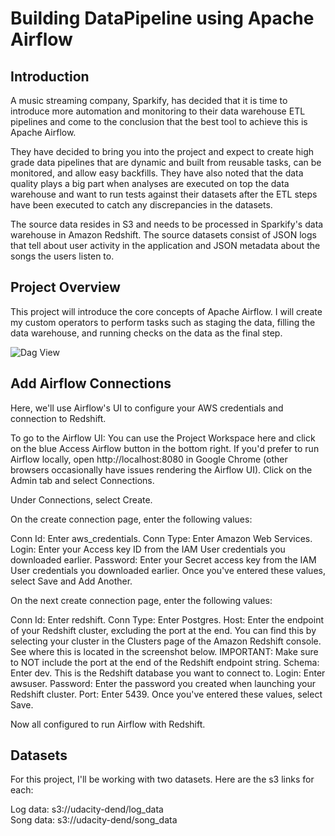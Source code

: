 # Building DataPipeline using Apache Airflow

## Introduction

A music streaming company, Sparkify, has decided that it is time to introduce more automation and monitoring to their data warehouse ETL pipelines and come to the conclusion that the best tool to achieve this is Apache Airflow.

They have decided to bring you into the project and expect  to create high grade data pipelines that are dynamic and built from reusable tasks, can be monitored, and allow easy backfills. They have also noted that the data quality plays a big part when analyses are executed on top the data warehouse and want to run tests against their datasets after the ETL steps have been executed to catch any discrepancies in the datasets.

The source data resides in S3 and needs to be processed in Sparkify's data warehouse in Amazon Redshift. The source datasets consist of JSON logs that tell about user activity in the application and JSON metadata about the songs the users listen to.


## Project Overview

This project will introduce the core concepts of Apache Airflow. I will create my custom operators to perform tasks such as staging the data, filling the data warehouse, and running checks on the data as the final step.

![Dag View](https://github.com/dinaAbdelrahman/DataEngineering.P5.DataPipelineAirflow/blob/master/Dag_project.JPG)

## Add Airflow Connections

Here, we'll use Airflow's UI to configure your AWS credentials and connection to Redshift.

To go to the Airflow UI:
You can use the Project Workspace here and click on the blue Access Airflow button in the bottom right.
If you'd prefer to run Airflow locally, open http://localhost:8080 in Google Chrome (other browsers occasionally have issues rendering the Airflow UI).
Click on the Admin tab and select Connections.

Under Connections, select Create.

On the create connection page, enter the following values:

Conn Id: Enter aws_credentials.
Conn Type: Enter Amazon Web Services.
Login: Enter your Access key ID from the IAM User credentials you downloaded earlier.
Password: Enter your Secret access key from the IAM User credentials you downloaded earlier.
Once you've entered these values, select Save and Add Another.


On the next create connection page, enter the following values:

Conn Id: Enter redshift.
Conn Type: Enter Postgres.
Host: Enter the endpoint of your Redshift cluster, excluding the port at the end. You can find this by selecting your cluster in the Clusters page of the Amazon Redshift console. See where this is located in the screenshot below. IMPORTANT: Make sure to NOT include the port at the end of the Redshift endpoint string.
Schema: Enter dev. This is the Redshift database you want to connect to.
Login: Enter awsuser.
Password: Enter the password you created when launching your Redshift cluster.
Port: Enter 5439.
Once you've entered these values, select Save.



Now all configured to run Airflow with Redshift.

## Datasets
For this project, I'll be working with two datasets. Here are the s3 links for each:

Log data: s3://udacity-dend/log_data </br>
Song data: s3://udacity-dend/song_data
